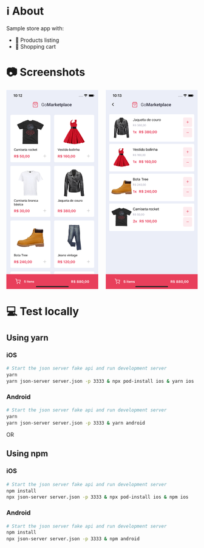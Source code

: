 # ℹ️ About
Sample store app with:
- 👞 Products listing
- 🛒 Shopping cart

# 📷 Screenshots
<p style="display:flex; justify-content: space-between">
  <img width=48% style="object-fit:cover" src='./_captures/mobile.png'>
  <img width=48% style="object-fit:cover" src='./_captures/mobile2.png'>
</p>

# 💻 Test locally

## Using yarn

### iOS
```sh
# Start the json server fake api and run development server
yarn
yarn json-server server.json -p 3333 & npx pod-install ios & yarn ios
```
### Android

```sh
# Start the json server fake api and run development server
yarn
yarn json-server server.json -p 3333 & yarn android
```

OR

## Using npm

### iOS
```sh
# Start the json server fake api and run development server
npm install
npx json-server server.json -p 3333 & npx pod-install ios & npm ios
```

### Android
```sh
# Start the json server fake api and run development server
npm install
npx json-server server.json -p 3333 & npm android
```
